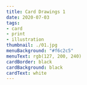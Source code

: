 ```yaml
---
title: Card Drawings 1
date: 2020-07-03
tags:
- card
- print
- illustration
thumbnail: ./01.jpg
menuBackground: "#f6c2c5"
menuText: rgb(127, 200, 240)
cardBorder: black
cardBackground: black
cardText: white
---
```


